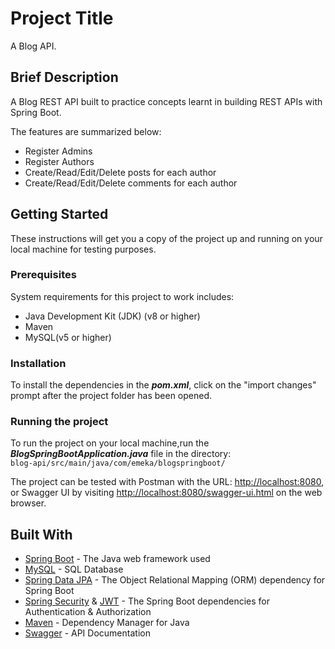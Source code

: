 
# Project Title
A Blog API. 

## Brief Description
A Blog REST API built to practice concepts learnt in building REST APIs with Spring Boot.

The features are summarized below:
* Register Admins
* Register Authors
* Create/Read/Edit/Delete posts for each author
* Create/Read/Edit/Delete comments for each author

## Getting Started
These instructions will get you a copy of the project up and running on your local machine for testing purposes.

### Prerequisites
System requirements for this project to work includes:
* Java Development Kit (JDK) (v8 or higher)
* Maven 
* MySQL(v5 or higher)

### Installation
To install the dependencies in the ***pom.xml***, click on the "import changes" prompt after the project folder has been opened.

### Running the project
To run the project on your local machine,run the ***BlogSpringBootApplication.java*** file in the directory:  
`blog-api/src/main/java/com/emeka/blogspringboot/` 

The project can be tested with Postman with the URL: [http://localhost:8080](), or Swagger UI by visiting [http://localhost:8080/swagger-ui.html]() on the web browser.

## Built With
* [Spring Boot](https://spring.io/projects/spring-boot) - The Java web framework used
* [MySQL](https://www.mysql.com/) - SQL Database
* [Spring Data JPA]() - The Object Relational Mapping (ORM) dependency for Spring Boot
* [Spring Security]() & [JWT](https://jwt.io/) - The Spring Boot dependencies for Authentication & Authorization
* [Maven](https://www.npmjs.com/) - Dependency Manager for Java
* [Swagger](https://swagger.io/) - API Documentation

